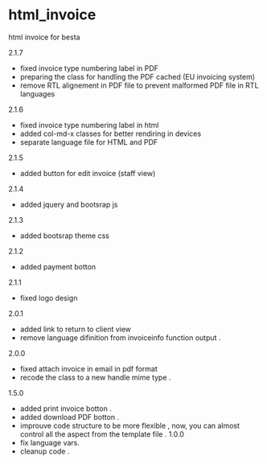 # html_invoice
html invoice for besta 

2.1.7 
+ fixed invoice type numbering label in PDF
+ preparing the class for handling the PDF cached (EU invoicing system) 
+ remove RTL alignement in PDF file to prevent malformed PDF file in RTL languages

2.1.6
+ fixed invoice type numbering label in html
+ added col-md-x classes for better rendiring in devices
+ separate language file for HTML and PDF

2.1.5
+ added button for edit invoice (staff view)

2.1.4
+ added jquery and bootsrap js

2.1.3
+ added bootsrap theme css

2.1.2
+ added payment botton

2.1.1
+ fixed logo design

2.0.1
+ added link to return to client view
+ remove language difinition from invoiceinfo function output .

2.0.0
+ fixed attach invoice in email in pdf format
+ recode the class to a new handle mime type .

1.5.0
+ added print invoice botton .
+ added download PDF botton .
+ improuve code structure to be more flexible , now, you can almost control all the aspect from the template file .
1.0.0
+ fix language vars.
+ cleanup code .

